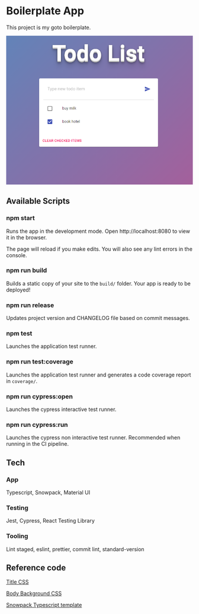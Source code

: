 # Boilerplate App

This project is my goto boilerplate.

![Demo](./assets/demo.png "Demo")

## Available Scripts

### npm start

Runs the app in the development mode.
Open http://localhost:8080 to view it in the browser.

The page will reload if you make edits.
You will also see any lint errors in the console.

### npm run build

Builds a static copy of your site to the `build/` folder.
Your app is ready to be deployed!

### npm run release

Updates project version and CHANGELOG file based on commit messages.

### npm test

Launches the application test runner.

### npm run test:coverage

Launches the application test runner and generates a code coverage report in `coverage/`.

### npm run cypress:open

Launches the cypress interactive test runner. 

### npm run cypress:run

Launches the cypress non interactive test runner. Recommended when running in the CI pipeline. 

## Tech

### App

Typescript, Snowpack, Material UI

### Testing

Jest, Cypress, React Testing Library

### Tooling

Lint staged, eslint, prettier, commit lint, standard-version

## Reference code

[Title CSS](https://codepen.io/ThatGuySam/pen/CytDA)

[Body Background CSS](https://codepen.io/P1N2O/pen/pyBNzX)

[Snowpack Typescript template](https://www.npmjs.com/package/@snowpack/app-template-react-typescript)